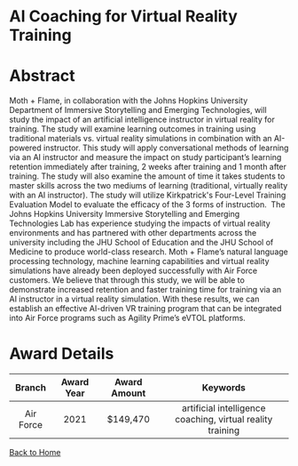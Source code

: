
AI Coaching for Virtual Reality Training
========================================

# Abstract


Moth + Flame, in collaboration with the Johns Hopkins University Department of Immersive Storytelling and Emerging Technologies, will study the impact of an artificial intelligence instructor in virtual reality for training. The study will examine learning outcomes in training using traditional materials vs. virtual reality simulations in combination with an AI-powered instructor. This study will apply conversational methods of learning via an AI instructor and measure the impact on study participant’s learning retention immediately after training, 2 weeks after training and 1 month after training. The study will also examine the amount of time it takes students to master skills across the two mediums of learning (traditional, virtually reality with an AI instructor). The study will utilize Kirkpatrick's Four-Level Training Evaluation Model to evaluate the efficacy of the 3 forms of instruction.  The Johns Hopkins University Immersive Storytelling and Emerging Technologies Lab has experience studying the impacts of virtual reality environments and has partnered with other departments across the university including the JHU School of Education and the JHU School of Medicine to produce world-class research. Moth + Flame’s natural language processing technology, machine learning capabilities and virtual reality simulations have already been deployed successfully with Air Force customers. We believe that through this study, we will be able to demonstrate increased retention and faster training time for training via an AI instructor in a virtual reality simulation. With these results, we can establish an effective AI-driven VR training program that can be integrated into Air Force programs such as Agility Prime’s eVTOL platforms.  

# Award Details

|Branch|Award Year|Award Amount|Keywords|
| :---: | :---: | :---: | :---: |
|Air Force|2021|$149,470|artificial intelligence coaching, virtual reality training|
  
  


[Back to Home](https://github.com/chrischow/dod_sbir_awards/DJ/#1791)